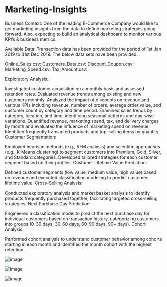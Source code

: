 # Marketing-Insights

Business Context:
One of the leading E-Commerce Company would like to get marketing insights from the data to
define marketing strategies going forward. Also, expecting to build an analytical dashboard to
monitor various KPI’s & business metrics.

Available Data:
Transaction data has been provided for the period of 1st Jan 2019 to 31st Dec 2019. The below data
sets have been provided.

Online_Sales.csv: 
Customers_Data.csv: 
Discount_Coupon.csv:
Marketing_Spend.csv:
Tax_Amount.csv: 

Exploratory Analysis:

Investigated customer acquisition on a monthly basis and assessed retention rates.
Evaluated revenue trends among existing and new customers monthly.
Analyzed the impact of discounts on revenue and various KPIs including revenue, number of orders, average order value, and customer count by category and time period.
Examined sales trends by category, location, and time, identifying seasonal patterns and day-wise variations.
Quantified revenue, marketing spend, tax, and delivery charges by month and evaluated the influence of marketing spend on revenue.
Identified frequently transacted products and top-selling items by quantity.
Customer Segmentation:

Employed heuristic methods (e.g., RFM analysis) and scientific approaches (e.g., K-Means clustering) to segment customers into Premium, Gold, Silver, and Standard categories.
Developed tailored strategies for each customer segment based on their profiles.
Customer Lifetime Value Prediction:

Defined customer segments (low value, medium value, high value) based on revenue and executed classification modeling to predict customer lifetime value.
Cross-Selling Analysis:

Conducted exploratory analysis and market basket analysis to identify products frequently purchased together, facilitating targeted cross-selling strategies.
Next Purchase Day Prediction:

Engineered a classification model to predict the next purchase day for individual customers based on transaction history, categorizing customers into groups (0-30 days, 30-60 days, 60-90 days, 90+ days).
Cohort Analysis:

Performed cohort analysis to understand customer behavior among cohorts starting in each month and identified the month cohort with the highest retention.

![image](https://github.com/SameerDhumal/Marketing-Insights-/assets/145559776/a91df9cd-d0d5-4dbb-9bfd-cf32e9b660d5)

![image](https://github.com/SameerDhumal/Marketing-Insights-/assets/145559776/f08c2b8a-781b-4b8c-9878-86c0bde365d6)

![image](https://github.com/SameerDhumal/Marketing-Insights-/assets/145559776/d4090e57-68fe-416a-aab6-91d5706871f8)



